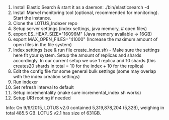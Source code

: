 
1. Install Elastic Search & start it as a daemon: ./bin/elasticsearch -d
2. Install Marvel monitoring tool (optional, recommended for monitoring). Start the instance.
3. Clone the LOTUS_Indexer repo
4. Setup server settings (index settings, java memory, # open files)
  1. export ES_HEAP_SIZE="16096M" (Java memory available -> 16GB)
  2. export MAX_OPEN_FILES="41000" (Increase the maximum amount of open files in the file system)
  3. Index settings (see & run file create_index.sh) - Make sure the settings here fit your system. Setup the amount of replicas and shards accordingly. In our current setup we use 1 replica and 10 shards (this creates20 shards in total = 10 for the index + 10 for the replica)
  4. Edit the config file for some general bulk settings (some may overlap with the index creation settings)
5. Run indexer
6. Set refresh interval to default
7. Setup incrementality (make sure incremental_index.sh works)
8. Setup URI rooting if needed



Info: On 9/9/2015, LOTUS v2.0 contained 5,319,878,204 (5,32B), weighing in total 485.5 GB.
LOTUS v2.1 has size of 631GB.
